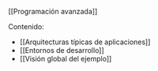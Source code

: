 [[Programación avanzada]]

Contenido:
+ [[Arquitecturas típicas de aplicaciones]]
+ [[Entornos de desarrollo]]
+ [[Visión global del ejemplo]]